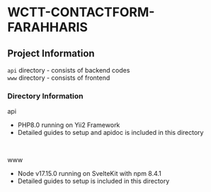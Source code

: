 # WCTT-CONTACTFORM-FARAHHARIS

## Project Information
`api` directory - consists of backend codes </br>
`www` directory - consists of frontend 

### Directory Information
api <br> 
- PHP8.0 running on Yii2 Framework
- Detailed guides to setup and apidoc is included in this directory
<br> 

www <br>
- Node v17.15.0 running on SvelteKit with npm 8.4.1
- Detailed guides to setup is included in this directory
